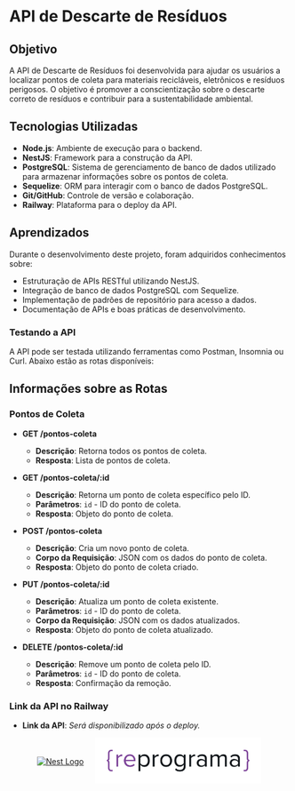 # API de Descarte de Resíduos

## Objetivo

A API de Descarte de Resíduos foi desenvolvida para ajudar os usuários a localizar pontos de coleta para materiais recicláveis, eletrônicos e resíduos perigosos. O objetivo é promover a conscientização sobre o descarte correto de resíduos e contribuir para a sustentabilidade ambiental.

## Tecnologias Utilizadas

- **Node.js**: Ambiente de execução para o backend.
- **NestJS**: Framework para a construção da API.
- **PostgreSQL**: Sistema de gerenciamento de banco de dados utilizado para armazenar informações sobre os pontos de coleta.
- **Sequelize**: ORM para interagir com o banco de dados PostgreSQL.
- **Git/GitHub**: Controle de versão e colaboração.
- **Railway**: Plataforma para o deploy da API.

## Aprendizados

Durante o desenvolvimento deste projeto, foram adquiridos conhecimentos sobre:

- Estruturação de APIs RESTful utilizando NestJS.
- Integração de banco de dados PostgreSQL com Sequelize.
- Implementação de padrões de repositório para acesso a dados.
- Documentação de APIs e boas práticas de desenvolvimento.


### Testando a API

A API pode ser testada utilizando ferramentas como Postman, Insomnia ou Curl. Abaixo estão as rotas disponíveis:

## Informações sobre as Rotas

### Pontos de Coleta

- **GET /pontos-coleta**
  - **Descrição**: Retorna todos os pontos de coleta.
  - **Resposta**: Lista de pontos de coleta.

- **GET /pontos-coleta/:id**
  - **Descrição**: Retorna um ponto de coleta específico pelo ID.
  - **Parâmetros**: `id` - ID do ponto de coleta.
  - **Resposta**: Objeto do ponto de coleta.

- **POST /pontos-coleta**
  - **Descrição**: Cria um novo ponto de coleta.
  - **Corpo da Requisição**: JSON com os dados do ponto de coleta.
  - **Resposta**: Objeto do ponto de coleta criado.

- **PUT /pontos-coleta/:id**
  - **Descrição**: Atualiza um ponto de coleta existente.
  - **Parâmetros**: `id` - ID do ponto de coleta.
  - **Corpo da Requisição**: JSON com os dados atualizados.
  - **Resposta**: Objeto do ponto de coleta atualizado.

- **DELETE /pontos-coleta/:id**
  - **Descrição**: Remove um ponto de coleta pelo ID.
  - **Parâmetros**: `id` - ID do ponto de coleta.
  - **Resposta**: Confirmação da remoção.

### Link da API no Railway

- **Link da API**: *Será disponibilizado após o deploy.*

<div style="display: flex; flex-direction: row; justify-content: center; align-items: center; gap: 20px;">
  <div>
    <a href="http://nestjs.com/" target="_blank">
      <img src="https://nestjs.com/img/logo-small.svg" width="120" alt="Nest Logo" />
    </a>
  </div>

  <div>
    <a href="http://nestjs.com/" target="_blank">
      <img src="assets/reprograma-fundos-claros.png" alt="logo reprograma" width="300" />
    </a>
  </div>
</div>
